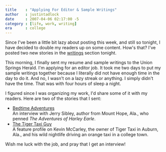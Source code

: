 ```yaml
---
title    : "Applying For Editor & Sample Writings"
author   : justintadlock
date     : 2007-04-06 02:17:00 -5
category : [life, work, writing]
era      : college
---
```


Since I've been a little bit lazy about posting this week, and still so tonight, I have decided to double my readers up on some content.  How's that?  I've posted two new stories in the <a href="http://justintadlock.com/literature" title="Literature and Writings Section"> writings</a> section tonight.

This morning, I finally sent my resume and sample writings to the Union Springs Herald.  I'm applying for an editor job.  It took me two days to put my sample writings together because I literally did not have enough time in the day to do it.  And no, I wasn't on a lazy streak or anything.  I simply didn't have the time.  That was with four hours of sleep a night.

I figured since I was organizing my work, I'd share some of it with my readers.  Here are two of the stories that I sent:

<ul>
<li><a href="http://justintadlock.com/literature/nonfiction/bedtime-adventures" title="Interview With Author of 'The Adventures of Harley Earle,' Jerry Sibley">Bedtime Adventures</a><br />An interview with Jerry Sibley, author from Mount Hope, Ala., who penned <i> The Adventures of Harley Earle</i>.</li>
<li><a href="http://justintadlock.com/literature/nonfiction/the-tiger-taxi-guy" title="A Feature Profile On The Owner Of Tiger Taxi">The Tiger Taxi Guy</a><br />A feature profile on Kevin McCarley, the owner of Tiger Taxi in Auburn, Ala., and his wild nightlife driving an orange taxi in a college town.</li>
</ul>

Wish me luck with the job, and pray that I get an interview!
